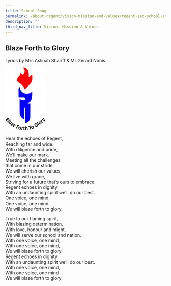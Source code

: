 ```yaml
---
title: School Song
permalink: /about-regent/vision-mission-and-values/regent-sec-school-song/
description: ""
third_nav_title: Vision, Mission & Values
---
```

## **Blaze Forth to Glory**

Lyrics by Mrs Aslinah Shariff & Mr Gerard Nonis

<img src="/images/Regent-Crest-653x1024.png" 
     style="width:25%">
		 
Hear the echoes of Regent,  
Reaching far and wide.  
With diligence and pride,  
We’ll make our mark.  
Meeting all the challenges  
that come in our stride,  
We will cherish our values,  
We live with grace,  
Striving for a future that’s ours to embrace.  
Regent echoes in dignity.  
With an undaunting spirit we’ll do our best.  
One voice, one mind,  
One voice, one mind,  
We will blaze forth to glory.

True to our flaming spirit,  
With blazing determination,  
With love, honour and might,  
We will serve our school and nation.  
With one voice, one mind,  
With one voice, one mind,  
We will blaze forth to glory.  
Regent echoes in dignity.  
With an undaunting spirit we’ll do our best.  
With one voice, one mind,  
With one voice, one mind  
We will blaze forth to glory.